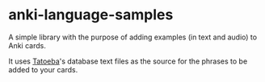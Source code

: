 # anki-language-samples

A simple library with the purpose of adding examples (in text and audio) to Anki cards.

It uses [Tatoeba](https://tatoeba.org)'s database text files as the source for the phrases to be added to your cards.
